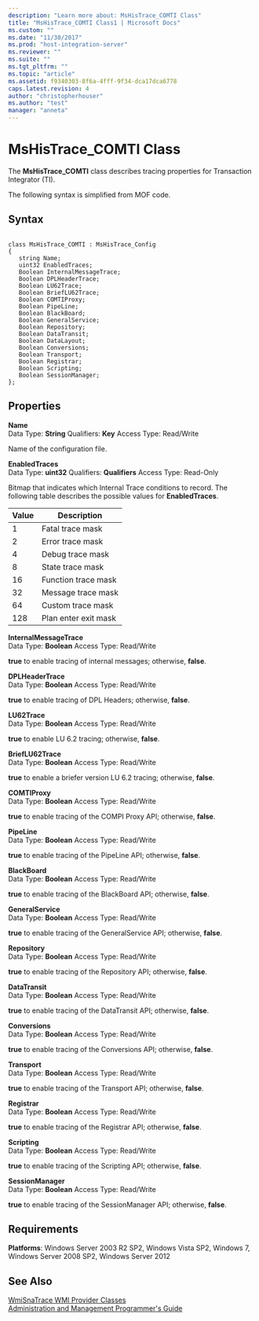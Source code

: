```yaml
---
description: "Learn more about: MsHisTrace_COMTI Class"
title: "MsHisTrace_COMTI Class1 | Microsoft Docs"
ms.custom: ""
ms.date: "11/30/2017"
ms.prod: "host-integration-server"
ms.reviewer: ""
ms.suite: ""
ms.tgt_pltfrm: ""
ms.topic: "article"
ms.assetid: f9340303-8f6a-4fff-9f34-dca17dca6778
caps.latest.revision: 4
author: "christopherhouser"
ms.author: "test"
manager: "anneta"
---
```

# MsHisTrace_COMTI Class
The **MsHisTrace_COMTI** class describes tracing properties for Transaction Integrator (TI).  
  
 The following syntax is simplified from MOF code.  
  
## Syntax  
  
```  
  
class MsHisTrace_COMTI : MsHisTrace_Config  
{  
   string Name;  
   uint32 EnabledTraces;  
   Boolean InternalMessageTrace;  
   Boolean DPLHeaderTrace;  
   Boolean LU62Trace;  
   Boolean BriefLU62Trace;  
   Boolean COMTIProxy;  
   Boolean PipeLine;  
   Boolean BlackBoard;  
   Boolean GeneralService;  
   Boolean Repository;  
   Boolean DataTransit;  
   Boolean DataLayout;  
   Boolean Conversions;  
   Boolean Transport;  
   Boolean Registrar;  
   Boolean Scripting;  
   Boolean SessionManager;  
};  
```  
  
## Properties  
 **Name**  
 Data Type: **String** Qualifiers: **Key** Access Type: Read/Write  
  
 Name of the configuration file.  
  
 **EnabledTraces**  
 Data Type: **uint32** Qualifiers: **Qualifiers** Access Type: Read-Only  
  
 Bitmap that indicates which Internal Trace conditions to record. The following table describes the possible values for **EnabledTraces**.  
  
|Value|Description|  
|-----------|-----------------|  
|1|Fatal trace mask|  
|2|Error trace mask|  
|4|Debug trace mask|  
|8|State trace mask|  
|16|Function trace mask|  
|32|Message trace mask|  
|64|Custom trace mask|  
|128|Plan enter exit mask|  
  
 **InternalMessageTrace**  
 Data Type: **Boolean** Access Type: Read/Write  
  
 **true** to enable tracing of internal messages; otherwise, **false**.  
  
 **DPLHeaderTrace**  
 Data Type: **Boolean** Access Type: Read/Write  
  
 **true** to enable tracing of DPL Headers; otherwise, **false**.  
  
 **LU62Trace**  
 Data Type: **Boolean** Access Type: Read/Write  
  
 **true** to enable LU 6.2 tracing; otherwise, **false**.  
  
 **BriefLU62Trace**  
 Data Type: **Boolean** Access Type: Read/Write  
  
 **true** to enable a briefer version LU 6.2 tracing; otherwise, **false**.  
  
 **COMTIProxy**  
 Data Type: **Boolean** Access Type: Read/Write  
  
 **true** to enable tracing of the COMPI Proxy API; otherwise, **false**.  
  
 **PipeLine**  
 Data Type: **Boolean** Access Type: Read/Write  
  
 **true** to enable tracing of the PipeLine API; otherwise, **false**.  
  
 **BlackBoard**  
 Data Type: **Boolean** Access Type: Read/Write  
  
 **true** to enable tracing of the BlackBoard API; otherwise, **false**.  
  
 **GeneralService**  
 Data Type: **Boolean** Access Type: Read/Write  
  
 **true** to enable tracing of the GeneralService API; otherwise, **false**.  
  
 **Repository**  
 Data Type: **Boolean** Access Type: Read/Write  
  
 **true** to enable tracing of the Repository API; otherwise, **false**.  
  
 **DataTransit**  
 Data Type: **Boolean** Access Type: Read/Write  
  
 **true** to enable tracing of the DataTransit API; otherwise, **false**.  
  
 **Conversions**  
 Data Type: **Boolean** Access Type: Read/Write  
  
 **true** to enable tracing of the Conversions API; otherwise, **false**.  
  
 **Transport**  
 Data Type: **Boolean** Access Type: Read/Write  
  
 **true** to enable tracing of the Transport API; otherwise, **false**.  
  
 **Registrar**  
 Data Type: **Boolean** Access Type: Read/Write  
  
 **true** to enable tracing of the Registrar API; otherwise, **false**.  
  
 **Scripting**  
 Data Type: **Boolean** Access Type: Read/Write  
  
 **true** to enable tracing of the Scripting API; otherwise, **false**.  
  
 **SessionManager**  
 Data Type: **Boolean** Access Type: Read/Write  
  
 **true** to enable tracing of the SessionManager API; otherwise, **false**.  
  
## Requirements  
 **Platforms**: Windows Server 2003 R2 SP2, Windows Vista SP2, Windows 7, Windows Server 2008 SP2, Windows Server 2012  
  
## See Also  
 [WmiSnaTrace WMI Provider Classes](../core/wmisnatrace-wmi-provider-classes2.md)   
 [Administration and Management Programmer's Guide](./administration-and-management-programmer-s-guide2.md)
